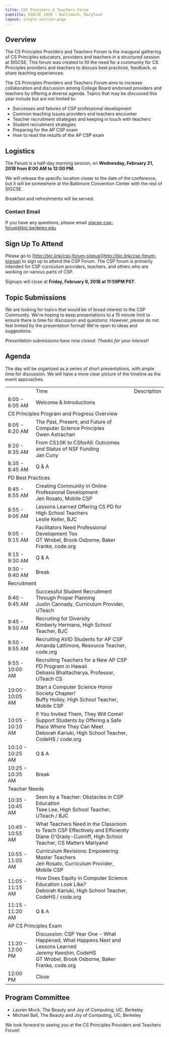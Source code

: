 ```yaml
---
title: CSP Providers & Teachers Forum
subtitle: SIGCSE 2018 — Baltimore, Maryland
layout: single-section-page
---
```


## Overview
The CS Principles Providers and Teachers Forum is the inaugural gathering of CS Principles educators, providers and teachers in a structured session at SIGCSE. This forum was created to fill the need for a community for CS Principles providers and teachers to discuss best practices, feedback, or share teaching experiences.

The CS Principles Providers and Teachers Forum aims to increase collaboration and discussion among College Board endorsed providers and teachers by offering a diverse agenda. Topics that may be discussed this year include but are not limited to:

* Successes and failures of CSP professional development
* Common teaching issues providers and teachers encounter
* Teacher recruitment strategies and keeping in touch with teachers
* Student recruitment strategies
* Preparing for the AP CSP exam
* How to read the results of the AP CSP exam

## Logistics

The Forum is a half-day morning session, on **<time>Wednesday, February 21, 2018 from 8:00 AM to 12:00 PM</time>**.

We will release the specific location closer to the date of the conference, but it will be somewhere at the Baltimore Convention Center with the rest of SIGCSE.

Breakfast and refreshments will be served.

### Contact Email
If you have any questions, please email [sigcse-csp-forum@bjc.berkeley.edu](mailto:sigcse-csp-forum@bjc.berkeley.edu)

## Sign Up To Attend
Please go to [http://bjc.link/csp-forum-signup](http://bjc.link/csp-forum-signup) to sign up to attend the CSP Forum. The CSP forum is primarily intended for CSP curriculum providers, teachers, and others who are working on various parts of CSP.

Signups will close at **Friday, February 9, 2018 at 11:59PM PST**.

## Topic Submissions

We are looking for topics that would be of broad interest to the CSP Community. We're hoping to keep presentations to a 15 minute limit to ensure there is time for discussion and questions. However, _please_ do not feel limited by the presentation format! We're open to ideas and suggestions.

_Presentation submissions have now closed. Thanks for your interest!_

## Agenda

The day will be organized as a series of short presentations, with ample time for discussion. We will have a more clear picture of the timeline as the event approaches.

<table>
  <th>
    <td>Time</td>
    <td>Description</td>
  </th>
  <tr>
    <td>8:00 - 8:05 AM</td>
    <td>Welcome &amp; Introductions</td>
  </tr>
  <tr>
    <td colspan="2">CS Principles Program and Progress Overview</td>
  </tr>
  <tr>
    <td>8:05 - 8:20 AM</td>
    <td>The Past, Present, and Future of Computer Science Principles<br>Owen Astrachan</td>
  </tr>
  <tr>
    <td>8:20 - 8:35 AM</td>
    <td>From CS10K to CSforAll: Outcomes and Status of NSF Funding<br>Jan Cuny</td>
  </tr>
  <tr>
    <td>8:35 - 8:45 AM</td>
    <td>Q &amp; A</td>
  </tr>
  <tr>
    <td colspan="2">PD Best Practices</td>
  </tr>
  <tr>
    <td>8:45 - 8:55 AM</td>
    <td>Creating Community in Online Professional Development<br>Jen Rosato, Mobile CSP</td>
  </tr>
  <tr>
    <td>8:55 - 9:05 AM</td>
    <td>Lessons Learned Offering CS PD for High School Teachers<br>Leslie Keller, BJC</td>
  </tr>
  <tr>
    <td>9:05 - 9:15 AM</td>
    <td>Facilitators Need Professional Development Too<br>GT Wrobel, Brook Osborne, Baker Franke, code.org</td>
  </tr>
  <tr>
    <td>9:15 - 9:30 AM</td>
    <td>Q &amp; A</td>
  </tr>
  <tr>
    <td>9:30 - 9:40 AM</td>
    <td>Break</td>
  </tr>
  <tr>
    <td colspan="2">Recruitment</td>
  </tr>
  <tr>
    <td>9:40 - 9:45 AM</td>
    <td>Successful Student Recruitment Through Proper Planning<br>Justin Cannady, Curriculum Provider, UTeach</td>
  </tr>
  <tr>
    <td>9:45 - 9:50 AM</td>
    <td>Recruiting for Diversity<br>Kimberly Hermans, High School Teacher, BJC</td>
  </tr>
  <tr>
    <td>9:50 - 9:55 AM</td>
    <td>Recruiting AVID Students for AP CSP<br>Amanda Lattimore, Resource Teacher, code.org</td>
  </tr>
  <tr>
    <td>9:55 - 10:00 AM</td>
    <td>Recruiting Teachers for a New AP CSP PD Program in Hawaii<br>Debasis Bhattacharya, Professor, UTeach CS</td>
  </tr>
  <tr>
    <td>10:00 - 10:05 AM</td>
    <td>Start a Computer Science Honor Society Chapter!<br>Buffy Holley, High School Teacher, Mobile CSP</td>
  </tr>
  <tr>
    <td>10:05 - 10:10 AM</td>
    <td>If You Invited Them, They Will Come! Support Students by Offering a Safe Place Where They Can Meet<br>Deborah Kariuki, High School Teacher, CodeHS / code.org</td>
  </tr>
  <tr>
    <td>10:10 - 10:25 AM</td>
    <td>Q &amp; A</td>
  </tr>
  <tr>
    <td>10:25 - 10:35 AM</td>
    <td>Break</td>
  </tr>
  <tr>
    <td colspan="2">Teacher Needs</td>
  </tr>
  <tr>
    <td>10:35 - 10:45 AM</td>
    <td>Seen by a Teacher: Obstacles in CSP Education<br>Tsee Lee, High School Teacher, UTeach / BJC</td>
  </tr>
  <tr>
    <td>10:45 - 10:55 AM</td>
    <td>What Teachers Need in the Classroom to Teach CSP Effectively and Efficiently<br>Diane O'Grady-Cunniff, High School Teacher, CS Matters Marlyand</td>
  </tr>
  <tr>
    <td>10:55 - 11:05 AM</td>
    <td>Curriculum Revisions: Empowering Master Teachers<br>Jen Rosato, Curriculum Provider, Mobile CSP</td>
  </tr>
  <tr>
    <td>11:05 - 11:15 AM</td>
    <td>How Does Equity in Computer Science Education Look Like?<br>Deborah Kariuki, High School Teacher, CodeHS / code.org</td>
  </tr>
  <tr>
    <td>11:15 - 11:20 AM</td>
    <td>Q &amp; A</td>
  </tr>
  <tr>
    <td colspan="2">AP CS Principles Exam</td>
  </tr>
  <tr>
    <td>11:20 - 12:00 PM</td>
    <td>Discussion: CSP Year One - What Happened, What Happens Next and Lessons Learned<br>Jeremy Keeshin, CodeHS<br>GT Wrobel, Brook Osborne, Baker Franke, code.org</td>
  </tr>
  <tr>
    <td>12:00 PM</td>
    <td>Close</td>
  </tr>
</table>  

## Program Committee

* Lauren Mock, The Beauty and Joy of Computing, UC, Berkeley
* Michael Ball, The Beauty and Joy of Computing, UC, Berkeley

We look forward to seeing you at the CS Principles Providers and Teachers Forum!
